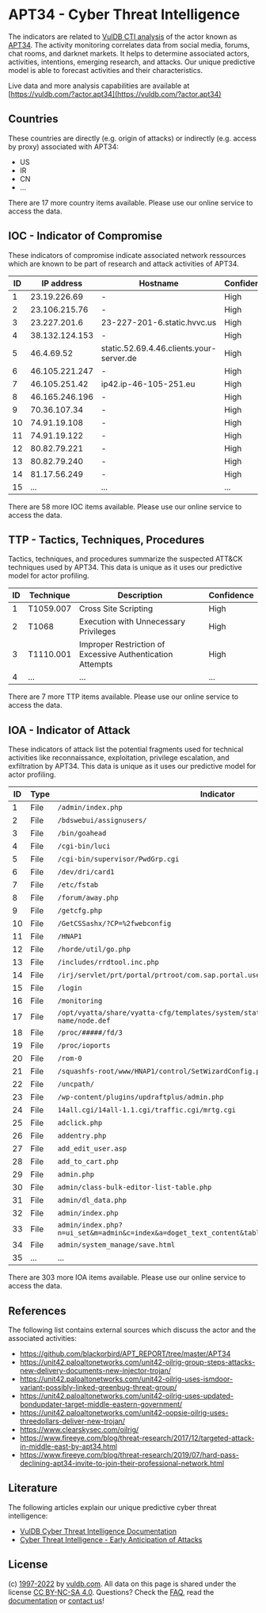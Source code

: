 # APT34 - Cyber Threat Intelligence

The indicators are related to [VulDB CTI analysis](https://vuldb.com/?kb.cti) of the actor known as [APT34](https://vuldb.com/?actor.apt34). The activity monitoring correlates data from social media, forums, chat rooms, and darknet markets. It helps to determine associated actors, activities, intentions, emerging research, and attacks. Our unique predictive model is able to forecast activities and their characteristics.

Live data and more analysis capabilities are available at [https://vuldb.com/?actor.apt34](https://vuldb.com/?actor.apt34)

## Countries

These countries are directly (e.g. origin of attacks) or indirectly (e.g. access by proxy) associated with APT34:

* US
* IR
* CN
* ...

There are 17 more country items available. Please use our online service to access the data.

## IOC - Indicator of Compromise

These indicators of compromise indicate associated network ressources which are known to be part of research and attack activities of APT34.

ID | IP address | Hostname | Confidence
-- | ---------- | -------- | ----------
1 | 23.19.226.69 | - | High
2 | 23.106.215.76 | - | High
3 | 23.227.201.6 | 23-227-201-6.static.hvvc.us | High
4 | 38.132.124.153 | - | High
5 | 46.4.69.52 | static.52.69.4.46.clients.your-server.de | High
6 | 46.105.221.247 | - | High
7 | 46.105.251.42 | ip42.ip-46-105-251.eu | High
8 | 46.165.246.196 | - | High
9 | 70.36.107.34 | - | High
10 | 74.91.19.108 | - | High
11 | 74.91.19.122 | - | High
12 | 80.82.79.221 | - | High
13 | 80.82.79.240 | - | High
14 | 81.17.56.249 | - | High
15 | ... | ... | ...

There are 58 more IOC items available. Please use our online service to access the data.

## TTP - Tactics, Techniques, Procedures

Tactics, techniques, and procedures summarize the suspected ATT&CK techniques used by APT34. This data is unique as it uses our predictive model for actor profiling.

ID | Technique | Description | Confidence
-- | --------- | ----------- | ----------
1 | T1059.007 | Cross Site Scripting | High
2 | T1068 | Execution with Unnecessary Privileges | High
3 | T1110.001 | Improper Restriction of Excessive Authentication Attempts | High
4 | ... | ... | ...

There are 7 more TTP items available. Please use our online service to access the data.

## IOA - Indicator of Attack

These indicators of attack list the potential fragments used for technical activities like reconnaissance, exploitation, privilege escalation, and exfiltration by APT34. This data is unique as it uses our predictive model for actor profiling.

ID | Type | Indicator | Confidence
-- | ---- | --------- | ----------
1 | File | `/admin/index.php` | High
2 | File | `/bdswebui/assignusers/` | High
3 | File | `/bin/goahead` | Medium
4 | File | `/cgi-bin/luci` | High
5 | File | `/cgi-bin/supervisor/PwdGrp.cgi` | High
6 | File | `/dev/dri/card1` | High
7 | File | `/etc/fstab` | Medium
8 | File | `/forum/away.php` | High
9 | File | `/getcfg.php` | Medium
10 | File | `/GetCSSashx/?CP=%2fwebconfig` | High
11 | File | `/HNAP1` | Low
12 | File | `/horde/util/go.php` | High
13 | File | `/includes/rrdtool.inc.php` | High
14 | File | `/irj/servlet/prt/portal/prtroot/com.sap.portal.usermanagement.admin.UserMapping` | High
15 | File | `/login` | Low
16 | File | `/monitoring` | Medium
17 | File | `/opt/vyatta/share/vyatta-cfg/templates/system/static-host-mapping/host-name/node.def` | High
18 | File | `/proc/#####/fd/3` | High
19 | File | `/proc/ioports` | High
20 | File | `/rom-0` | Low
21 | File | `/squashfs-root/www/HNAP1/control/SetWizardConfig.php` | High
22 | File | `/uncpath/` | Medium
23 | File | `/wp-content/plugins/updraftplus/admin.php` | High
24 | File | `14all.cgi/14all-1.1.cgi/traffic.cgi/mrtg.cgi` | High
25 | File | `adclick.php` | Medium
26 | File | `addentry.php` | Medium
27 | File | `add_edit_user.asp` | High
28 | File | `add_to_cart.php` | High
29 | File | `admin.php` | Medium
30 | File | `admin/class-bulk-editor-list-table.php` | High
31 | File | `admin/dl_data.php` | High
32 | File | `admin/index.php` | High
33 | File | `admin/index.php?n=ui_set&m=admin&c=index&a=doget_text_content&table=lang&field=1` | High
34 | File | `admin/system_manage/save.html` | High
35 | ... | ... | ...

There are 303 more IOA items available. Please use our online service to access the data.

## References

The following list contains external sources which discuss the actor and the associated activities:

* https://github.com/blackorbird/APT_REPORT/tree/master/APT34
* https://unit42.paloaltonetworks.com/unit42-oilrig-group-steps-attacks-new-delivery-documents-new-injector-trojan/
* https://unit42.paloaltonetworks.com/unit42-oilrig-uses-ismdoor-variant-possibly-linked-greenbug-threat-group/
* https://unit42.paloaltonetworks.com/unit42-oilrig-uses-updated-bondupdater-target-middle-eastern-government/
* https://unit42.paloaltonetworks.com/unit42-oopsie-oilrig-uses-threedollars-deliver-new-trojan/
* https://www.clearskysec.com/oilrig/
* https://www.fireeye.com/blog/threat-research/2017/12/targeted-attack-in-middle-east-by-apt34.html
* https://www.fireeye.com/blog/threat-research/2019/07/hard-pass-declining-apt34-invite-to-join-their-professional-network.html

## Literature

The following articles explain our unique predictive cyber threat intelligence:

* [VulDB Cyber Threat Intelligence Documentation](https://vuldb.com/?kb.cti)
* [Cyber Threat Intelligence - Early Anticipation of Attacks](https://www.scip.ch/en/?labs.20201022)

## License

(c) [1997-2022](https://vuldb.com/?kb.changelog) by [vuldb.com](https://vuldb.com/?kb.about). All data on this page is shared under the license [CC BY-NC-SA 4.0](https://creativecommons.org/licenses/by-nc-sa/4.0/). Questions? Check the [FAQ](https://vuldb.com/?kb.faq), read the [documentation](https://vuldb.com/?kb) or [contact us](https://vuldb.com/?contact)!

